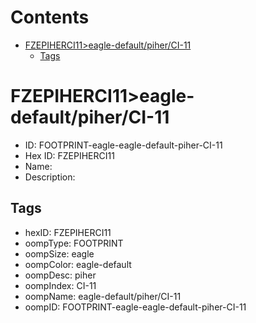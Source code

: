 



Contents
========

* [FZEPIHERCI11>eagle-default/piher/CI-11](#fzepiherci11eagle-defaultpiherci-11)
	* [Tags](#tags)

# FZEPIHERCI11>eagle-default/piher/CI-11

- ID: FOOTPRINT-eagle-eagle-default-piher-CI-11
- Hex ID: FZEPIHERCI11
- Name: 
- Description: 

## Tags

- hexID: FZEPIHERCI11
- oompType: FOOTPRINT
- oompSize: eagle
- oompColor: eagle-default
- oompDesc: piher
- oompIndex: CI-11
- oompName: eagle-default/piher/CI-11
- oompID: FOOTPRINT-eagle-eagle-default-piher-CI-11
